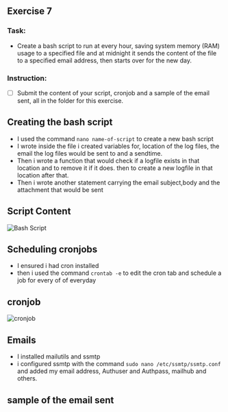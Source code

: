 ## Exercise 7

### Task:

* Create a bash script to run at every hour, saving system memory (RAM) usage to a specified file and at midnight it sends the content of the file to a specified email address, then starts over for the new day.

### Instruction:

- [ ] Submit the content of your script, cronjob and a sample of the email sent, all in the folder for this exercise.



## Creating the bash script
* I used the command `nano name-of-script` to create a new bash script
* I wrote inside the file i created variables for, location of the log files, the email the log files would be sent to and a sendtime.
* Then i wrote a function that would check if a logfile exists in that location and to remove it if it does. then to create a new logfile in that location after that.
* Then i wrote another statement carrying the email subject,body and the attachment that would be sent  

## Script Content
![Bash Script](https://user-images.githubusercontent.com/101622646/196383786-9ce601cc-99c8-4067-9990-7cf858bada8b.png)



## Scheduling cronjobs
* I ensured i had cron installed
* then i used the command `crontab -e` to edit the cron tab and schedule a job for every of of everyday


## cronjob
![cronjob](https://user-images.githubusercontent.com/101622646/196384723-80626c0e-cc4f-4874-a9a2-8c823397cb4a.png)

## Emails
* I installed mailutils and ssmtp 
* i configured ssmtp with the command `sudo nano /etc/ssmtp/ssmtp.conf` and added my email address, Authuser and Authpass, mailhub and others.

## sample of the email sent


